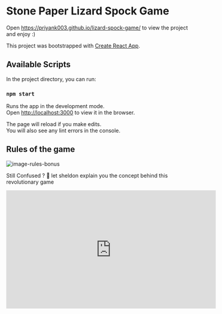# Stone Paper Lizard Spock Game

Open https://priyank003.github.io/lizard-spock-game/ to view the project and enjoy :)

This project was bootstrapped with [Create React App](https://github.com/facebook/create-react-app).

## Available Scripts

In the project directory, you can run:

### `npm start`

Runs the app in the development mode.\
Open [http://localhost:3000](http://localhost:3000) to view it in the browser.

The page will reload if you make edits.\
You will also see any lint errors in the console.

## Rules of the game

![image-rules-bonus](https://user-images.githubusercontent.com/79754424/130335417-d64d36ca-47a6-4853-a409-a3b396081163.png)

Still Confused ? 🤔 let sheldon explain you the concept behind this revolutionary game

<iframe width="560" height="315" src="https://www.youtube.com/embed/iSHPVCBsnLw" title="YouTube video player" frameborder="0" allow="accelerometer; autoplay; clipboard-write; encrypted-media; gyroscope; picture-in-picture" allowfullscreen></iframe>



